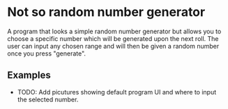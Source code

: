 # Not so random number generator
 A program that looks a simple random number generator but allows you to choose a specific number which will be generated upon the next roll.
 The user can input any chosen range and will then be given a random number once you press "generate".
 
 ## Examples
 - TODO: Add picutures showing default program UI and where to input the selected number.
